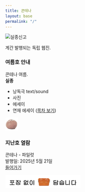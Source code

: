```yaml
---
title: 콘테나
layout: base
permalink: "/"
---
```


<img src="../1/images/missing_color.png" alt="실종신고" width="400">

계간 발행되는 독립 웹진.  
  
### 여름호 안내

콘테나 여름.  
**실종**

- 낭독극 text/sound  
- 사진  
- 에세이  
- 연재 에세이 ([목차 보기](/nameless))  
  
<img src="/images/contena_.png" alt="귤" width="40" />  

### 지난호 열람

콘테나 - 파일럿  
발행일: 2025년 5월 21일  
[들어가기](/0)  
  
<img src="/images/footer.png" alt="포장 없이 담습니다" width="240" />  